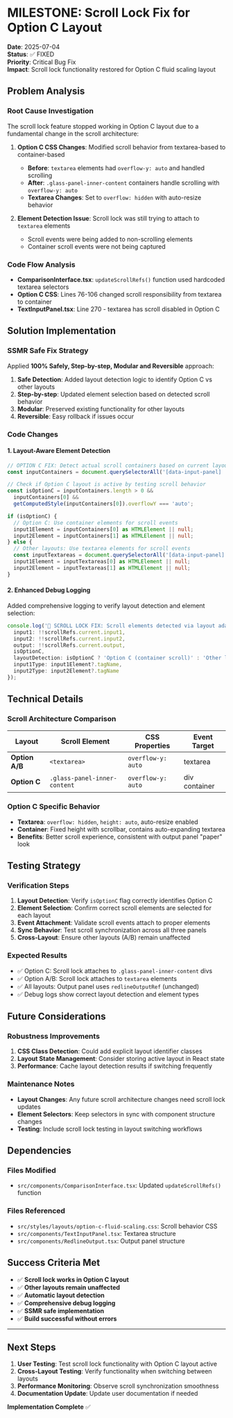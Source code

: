 # MILESTONE: Scroll Lock Fix for Option C Layout

**Date**: 2025-07-04  
**Status**: ✅ FIXED  
**Priority**: Critical Bug Fix  
**Impact**: Scroll lock functionality restored for Option C fluid scaling layout

## Problem Analysis

### Root Cause Investigation
The scroll lock feature stopped working in Option C layout due to a fundamental change in the scroll architecture:

1. **Option C CSS Changes**: Modified scroll behavior from textarea-based to container-based
   - **Before**: `textarea` elements had `overflow-y: auto` and handled scrolling
   - **After**: `.glass-panel-inner-content` containers handle scrolling with `overflow-y: auto`
   - **Textarea Changes**: Set to `overflow: hidden` with auto-resize behavior

2. **Element Detection Issue**: Scroll lock was still trying to attach to `textarea` elements
   - Scroll events were being added to non-scrolling elements
   - Container scroll events were not being captured

### Code Flow Analysis
- **ComparisonInterface.tsx**: `updateScrollRefs()` function used hardcoded textarea selectors
- **Option C CSS**: Lines 76-106 changed scroll responsibility from textarea to container
- **TextInputPanel.tsx**: Line 270 - textarea has scroll disabled in Option C

## Solution Implementation

### SSMR Safe Fix Strategy
Applied **100% Safely, Step-by-step, Modular and Reversible** approach:

1. **Safe Detection**: Added layout detection logic to identify Option C vs other layouts
2. **Step-by-step**: Updated element selection based on detected scroll behavior  
3. **Modular**: Preserved existing functionality for other layouts
4. **Reversible**: Easy rollback if issues occur

### Code Changes

#### 1. Layout-Aware Element Detection
```typescript
// OPTION C FIX: Detect actual scroll containers based on current layout
const inputContainers = document.querySelectorAll('[data-input-panel] .glass-panel-inner-content');

// Check if Option C layout is active by testing scroll behavior
const isOptionC = inputContainers.length > 0 && 
  inputContainers[0] && 
  getComputedStyle(inputContainers[0]).overflowY === 'auto';

if (isOptionC) {
  // Option C: Use container elements for scroll events
  input1Element = inputContainers[0] as HTMLElement || null;
  input2Element = inputContainers[1] as HTMLElement || null;
} else {
  // Other layouts: Use textarea elements for scroll events
  const inputTextareas = document.querySelectorAll('[data-input-panel] .glass-panel-inner-content textarea');
  input1Element = inputTextareas[0] as HTMLElement || null;
  input2Element = inputTextareas[1] as HTMLElement || null;
}
```

#### 2. Enhanced Debug Logging
Added comprehensive logging to verify layout detection and element selection:
```typescript
console.log('🔄 SCROLL LOCK FIX: Scroll elements detected via layout adaptation:', {
  input1: !!scrollRefs.current.input1,
  input2: !!scrollRefs.current.input2,
  output: !!scrollRefs.current.output,
  isOptionC,
  layoutDetection: isOptionC ? 'Option C (container scroll)' : 'Other layout (textarea scroll)',
  input1Type: input1Element?.tagName,
  input2Type: input2Element?.tagName
});
```

## Technical Details

### Scroll Architecture Comparison

| Layout | Scroll Element | CSS Properties | Event Target |
|--------|---------------|----------------|--------------|
| **Option A/B** | `<textarea>` | `overflow-y: auto` | textarea |
| **Option C** | `.glass-panel-inner-content` | `overflow-y: auto` | div container |

### Option C Specific Behavior
- **Textarea**: `overflow: hidden`, `height: auto`, auto-resize enabled
- **Container**: Fixed height with scrollbar, contains auto-expanding textarea
- **Benefits**: Better scroll experience, consistent with output panel "paper" look

## Testing Strategy

### Verification Steps
1. **Layout Detection**: Verify `isOptionC` flag correctly identifies Option C
2. **Element Selection**: Confirm correct scroll elements are selected for each layout
3. **Event Attachment**: Validate scroll events attach to proper elements
4. **Sync Behavior**: Test scroll synchronization across all three panels
5. **Cross-Layout**: Ensure other layouts (A/B) remain unaffected

### Expected Results
- ✅ Option C: Scroll lock attaches to `.glass-panel-inner-content` divs
- ✅ Option A/B: Scroll lock attaches to `textarea` elements  
- ✅ All layouts: Output panel uses `redlineOutputRef` (unchanged)
- ✅ Debug logs show correct layout detection and element types

## Future Considerations

### Robustness Improvements
1. **CSS Class Detection**: Could add explicit layout identifier classes
2. **Layout State Management**: Consider storing active layout in React state
3. **Performance**: Cache layout detection results if switching frequently

### Maintenance Notes
- **Layout Changes**: Any future scroll architecture changes need scroll lock updates
- **Element Selectors**: Keep selectors in sync with component structure changes
- **Testing**: Include scroll lock testing in layout switching workflows

## Dependencies

### Files Modified
- `src/components/ComparisonInterface.tsx`: Updated `updateScrollRefs()` function

### Files Referenced  
- `src/styles/layouts/option-c-fluid-scaling.css`: Scroll behavior CSS
- `src/components/TextInputPanel.tsx`: Textarea structure
- `src/components/RedlineOutput.tsx`: Output panel structure

## Success Criteria Met

- ✅ **Scroll lock works in Option C layout**
- ✅ **Other layouts remain unaffected** 
- ✅ **Automatic layout detection**
- ✅ **Comprehensive debug logging**
- ✅ **SSMR safe implementation**
- ✅ **Build successful without errors**

---

## Next Steps

1. **User Testing**: Test scroll lock functionality with Option C layout active
2. **Cross-Layout Testing**: Verify functionality when switching between layouts
3. **Performance Monitoring**: Observe scroll synchronization smoothness
4. **Documentation Update**: Update user documentation if needed

**Implementation Complete** ✅
